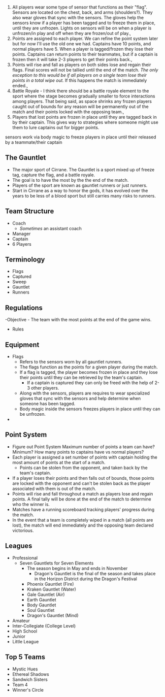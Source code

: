 1. All players wear some type of sensor that functions as their "flag". Sensors are located on the chest, back, and arms (shoulders?). They also wear gloves that sync with the sensors. The gloves help the sensors know if a player has been tagged and to freeze them in place, until they are unfrozen. Lights on sensors will be on when a player is unfrozen/in play and off when they are frozen/out of play.,
2. Points are assigned to each player. We can refine the point system later but for now I'll use the old one we had. Captains have 10 points, and normal players have 5. When a player is tagged/frozen they lose their points. Captains can return points to their teammates, but if a captain is frozen then it will take 2-3 players to get their points back.,
3. Points will rise and fall as players on both sides lose and regain their flags. Final scores will not be tallied until the end of the match. _The only exception to this would be if all players on a single team lose their points in a total wipe out._ If this happens the match is immediately ended.,
4. Battle Royale - I think there should be a battle royale element to the sport where the stage becomes gradually smaller to force interactions among players. That being said, as space shrinks any frozen players caught out of bounds for any reason will be permanently out of the match and their points locked with the opposing team.,
5. Players that lost points are frozen in place until they are tagged back in by their captain. This gives way to strategies where someone might use them to lure captains out for bigger points.

sensors work via body magic to freeze players in place until their released by a teammate/their captain

## The Gauntlet
- The major sport of Cirrane. The Gauntlet is a sport mixed up of freeze tag, capture the flag, and a battle royale. 
- The goal is to have the most by the the end of the match. 
- Players of the sport are known as gauntlet runners or just runners. 
- Start in Cirrane as a way to honor the gods, it has evolved over the years to be less of a blood sport but still carries many risks to runners.

## Team Structure
- Coach
	- *Sometimes* an assistant coach
- Manager
- Captain
- 6 Players


## Terminology
- Flags
- Captured
- Sweep
- Gauntlet
- Runners

## Regulations
-Objective
	- The team with the most points at the end of the game wins.
- Rules

## Equipment
- Flags
	- Refers to the sensors worn by all gauntlet runners. 
	- The flags function as the points for a given player during the match. 
	- If a flag is tagged, the player becomes frozen in place and they lose their points until they can be retrieved by the team's captain. 
		- If a captain is captured they can only be freed with the help of 2-3 other players. 
	- Along with the sensors, players are requires to wear specialized gloves that sync with the sensors and help determine when someone has been tagged. 
	- Body magic inside the sensors freezes players in place until they can be unfrozen.
- 

## Point System
- Figure out Point System
	Maximum number of points a team can have? Minimum? 
	How many points to captains have vs normal players?
- Each player is assigned a set number of points with captain holding the most amount of points at the start of a match.
	- Points can be stolen from the opponent, and taken back by the team's captain.
- If a player loses their points and then falls out of bounds, those points are locked with the opponent and can't be stolen back as the player associated with them is out of the match.
- Points will rise and fall throughout a match as players lose and regain points. A final tally will be done at the end of the match to determine who the winner is.
- Matches have a running scoreboard tracking players' progress during the match.
- In the event that a team is completely wiped in a match (all points are lost), the match will end immediately and the opposing team declared victorious. 

## Leagues
- Professional
	- Seven Gauntlets for Seven Elements
		- The season begins in May and ends in November
			- Dragon's Gauntlet is the final of the season and takes place in the Horizon District during the Dragon's Festival
		- Phoenix Gauntlet (Fire)
		- Kraken Gauntlet (Water)
		- Gale Gauntlet (Air)
		- Earth Gauntlet
		- Body Gauntlet
		- Soul Gauntlet
		- Dragon's Gauntlet (Mind)
- Amateur
- Inter-Collegiate (College Level)
- High School
- Junior
- Little League

## Top 5 Teams
- Mystic Hues
- Ethereal Shadows
- Sandwich Sisters
- Team 4
- Winner's Circle
